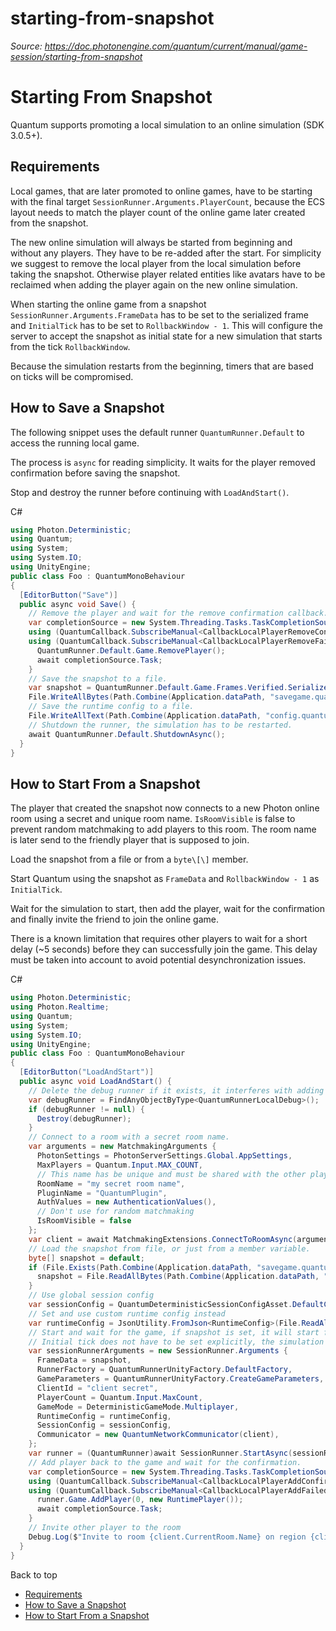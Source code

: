 # starting-from-snapshot

_Source: https://doc.photonengine.com/quantum/current/manual/game-session/starting-from-snapshot_

# Starting From Snapshot

Quantum supports promoting a local simulation to an online simulation (SDK 3.0.5+).

## Requirements

Local games, that are later promoted to online games, have to be starting with the final target `SessionRunner.Arguments.PlayerCount`, because the ECS layout needs to match the player count of the online game later created from the snapshot.

The new online simulation will always be started from beginning and without any players. They have to be re-added after the start. For simplicity we suggest to remove the local player from the local simulation before taking the snapshot. Otherwise player related entities like avatars have to be reclaimed when adding the player again on the new online simulation.

When starting the online game from a snapshot `SessionRunner.Arguments.FrameData` has to be set to the serialized frame and `InitialTick` has to be set to `RollbackWindow - 1`. This will configure the server to accept the snapshot as initial state for a new simulation that starts from the tick `RollbackWindow`.

Because the simulation restarts from the beginning, timers that are based on ticks will be compromised.

## How to Save a Snapshot

The following snippet uses the default runner `QuantumRunner.Default` to access the running local game.

The process is `async` for reading simplicity. It waits for the player removed confirmation before saving the snapshot.

Stop and destroy the runner before continuing with `LoadAndStart()`.

C#

```csharp
using Photon.Deterministic;
using Quantum;
using System;
using System.IO;
using UnityEngine;
public class Foo : QuantumMonoBehaviour
{
  [EditorButton("Save")]
  public async void Save() {
    // Remove the player and wait for the remove confirmation callback.
    var completionSource = new System.Threading.Tasks.TaskCompletionSource<bool>();
    using (QuantumCallback.SubscribeManual<CallbackLocalPlayerRemoveConfirmed>(c => completionSource.TrySetResult(true)))
    using (QuantumCallback.SubscribeManual<CallbackLocalPlayerRemoveFailed>(c => completionSource.TrySetException(new Exception(c.Message)))) {
      QuantumRunner.Default.Game.RemovePlayer();
      await completionSource.Task;
    }
    // Save the snapshot to a file.
    var snapshot = QuantumRunner.Default.Game.Frames.Verified.Serialize(DeterministicFrameSerializeMode.Serialize);
    File.WriteAllBytes(Path.Combine(Application.dataPath, "savegame.quantum"), snapshot);
    // Save the runtime config to a file.
    File.WriteAllText(Path.Combine(Application.dataPath, "config.quantum"), JsonUtility.ToJson(QuantumRunner.Default.Game.Configurations.Runtime, true));
    // Shutdown the runner, the simulation has to be restarted.
    await QuantumRunner.Default.ShutdownAsync();
  }
}

```

## How to Start From a Snapshot

The player that created the snapshot now connects to a new Photon online room using a secret and unique room name. `IsRoomVisible` is false to prevent random matchmaking to add players to this room. The room name is later send to the friendly player that is supposed to join.

Load the snapshot from a file or from a `byte\[\]` member.

Start Quantum using the snapshot as `FrameData` and `RollbackWindow - 1` as `InitialTick`.

Wait for the simulation to start, then add the player, wait for the confirmation and finally invite the friend to join the online game.

There is a known limitation that requires other players to wait for a short delay (~5 seconds) before they can successfully join the game. This delay must be taken into account to avoid potential desynchronization issues.

C#

```csharp
using Photon.Deterministic;
using Photon.Realtime;
using Quantum;
using System;
using System.IO;
using UnityEngine;
public class Foo : QuantumMonoBehaviour
{
  [EditorButton("LoadAndStart")]
  public async void LoadAndStart() {
    // Delete the debug runner if it exists, it interferes with adding players.
    var debugRunner = FindAnyObjectByType<QuantumRunnerLocalDebug>();
    if (debugRunner != null) {
      Destroy(debugRunner);
    }
    // Connect to a room with a secret room name.
    var arguments = new MatchmakingArguments {
      PhotonSettings = PhotonServerSettings.Global.AppSettings,
      MaxPlayers = Quantum.Input.MAX_COUNT,
      // This name has be unique and must be shared with the other players that are expected to join this room
      RoomName = "my secret room name",
      PluginName = "QuantumPlugin",
      AuthValues = new AuthenticationValues(),
      // Don't use for random matchmaking
      IsRoomVisible = false
    };
    var client = await MatchmakingExtensions.ConnectToRoomAsync(arguments);
    // Load the snapshot from file, or just from a member variable.
    byte[] snapshot = default;
    if (File.Exists(Path.Combine(Application.dataPath, "savegame.quantum"))) {
      snapshot = File.ReadAllBytes(Path.Combine(Application.dataPath, "savegame.quantum"));
    }
    // Use global session config
    var sessionConfig = QuantumDeterministicSessionConfigAsset.DefaultConfig;
    // Set and use custom runtime config instead
    var runtimeConfig = JsonUtility.FromJson<RuntimeConfig>(File.ReadAllText(Path.Combine(Application.dataPath, "config.quantum")));
    // Start and wait for the game, if snapshot is set, it will start from that snapshot.
    // Initial tick does not have to be set explicitly, the simulation will always restart from the beginning.
    var sessionRunnerArguments = new SessionRunner.Arguments {
      FrameData = snapshot,
      RunnerFactory = QuantumRunnerUnityFactory.DefaultFactory,
      GameParameters = QuantumRunnerUnityFactory.CreateGameParameters,
      ClientId = "client secret",
      PlayerCount = Quantum.Input.MaxCount,
      GameMode = DeterministicGameMode.Multiplayer,
      RuntimeConfig = runtimeConfig,
      SessionConfig = sessionConfig,
      Communicator = new QuantumNetworkCommunicator(client),
    };
    var runner = (QuantumRunner)await SessionRunner.StartAsync(sessionRunnerArguments);
    // Add player back to the game and wait for the confirmation.
    var completionSource = new System.Threading.Tasks.TaskCompletionSource<bool>();
    using (QuantumCallback.SubscribeManual<CallbackLocalPlayerAddConfirmed>(c => completionSource.TrySetResult(true)))
    using (QuantumCallback.SubscribeManual<CallbackLocalPlayerAddFailed>(c => completionSource.TrySetException(new Exception(c.Message)))) {
      runner.Game.AddPlayer(0, new RuntimePlayer());
      await completionSource.Task;
    }
    // Invite other player to the room
    Debug.Log($"Invite to room {client.CurrentRoom.Name} on region {client.CurrentRegion}");
  }
}

```

Back to top

- [Requirements](#requirements)
- [How to Save a Snapshot](#how-to-save-a-snapshot)
- [How to Start From a Snapshot](#how-to-start-from-a-snapshot)